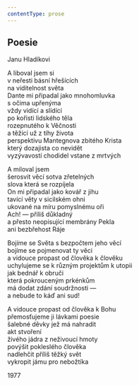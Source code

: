```yaml
---
contentType: prose
---
```


## Poesie

Janu Hladíkovi

A liboval jsem si  
v neřesti básní hřešících  
na viditelnost světa  
Dante mi připadal jako mnohomluvka  
s očima upřenýma  
vždy vidící a slídící  
po kořisti lidského těla  
rozepnutého k Věčnosti  
a těžící už z tíhy života  
perspektivu Mantegnova zbitého Krista  
který dozajista co nevidět  
vyzývavostí chodidel vstane z mrtvých

A miloval jsem  
šerosvit věcí sotva zřetelných  
slova která se rozpíjela  
On mi připadal jako kovář z jihu  
tavící věty v sicilském ohni  
ukované na míru pomyslnému oři  
Ach! — příliš důkladný  
a přesto neopisující membrány Pekla  
ani bezbřehost Ráje

Bojíme se Světa s bezpočtem jeho věcí  
bojíme se pojmenovat ty věci  
a vidouce propast od člověka k člověku  
uchylujeme se k různým projektům k utopii  
jak bednář k obruči  
která pokrouceným prkénkům  
má dodat zdání soudržnosti —  
a nebude to káď ani sud!

A vidouce propast od člověka k Bohu  
přemosťujeme ji lávkami poesie  
šalebné děvky jež má nahradit  
akt stvoření  
živého jádra z neživoucí hmoty  
povýšit pokleslého člověka  
nadlehčit příliš těžký svět  
vykropit jámu pro nebožtíka

1977
